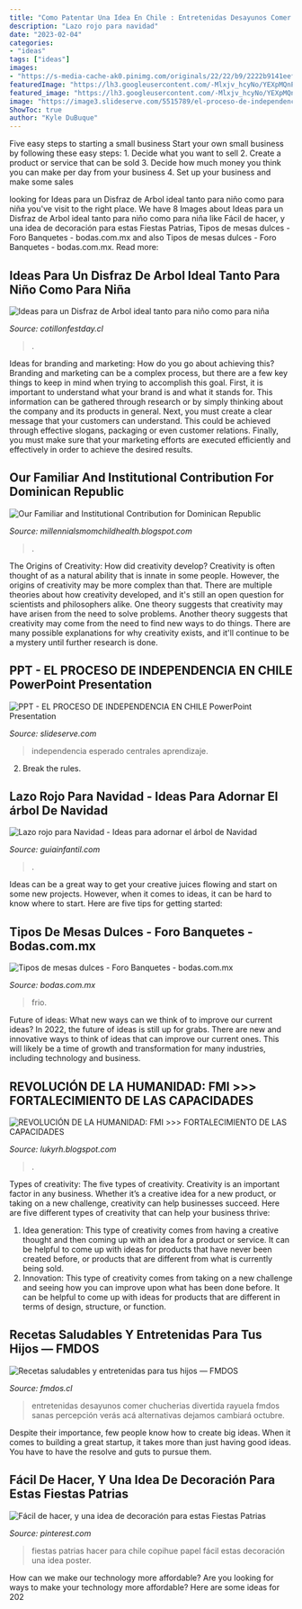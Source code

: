 ```yaml
---
title: "Como Patentar Una Idea En Chile : Entretenidas Desayunos Comer Chucherias Divertida Rayuela Fmdos Sanas Percepción Verás Acá Alternativas Dejamos Cambiará Octubre"
description: "Lazo rojo para navidad"
date: "2023-02-04"
categories:
- "ideas"
tags: ["ideas"]
images:
- "https://s-media-cache-ak0.pinimg.com/originals/22/22/b9/2222b9141eefed0f442c97d0fa2d022b.jpg"
featuredImage: "https://lh3.googleusercontent.com/-Mlxjv_hcyNo/YEXpMQnP90I/AAAAAAAADG4/0yZVSjerWN8-ekcVIZAra8Eux3YeVLPggCLcBGAsYHQ/w1200-h630-p-k-no-nu/image.png"
featured_image: "https://lh3.googleusercontent.com/-Mlxjv_hcyNo/YEXpMQnP90I/AAAAAAAADG4/0yZVSjerWN8-ekcVIZAra8Eux3YeVLPggCLcBGAsYHQ/w1200-h630-p-k-no-nu/image.png"
image: "https://image3.slideserve.com/5515789/el-proceso-de-independencia-en-chile-l.jpg"
ShowToc: true
author: "Kyle DuBuque"
---
```



Five easy steps to starting a small business
Start your own small business by following these easy steps: 1. Decide what you want to sell 2. Create a product or service that can be sold 3. Decide how much money you think you can make per day from your business 4. Set up your business and make some sales 
	

		
looking for Ideas para un Disfraz de Arbol ideal tanto para niño como para niña you've visit to the right place. We have 8 Images about Ideas para un Disfraz de Arbol ideal tanto para niño como para niña like Fácil de hacer, y una idea de decoración para estas Fiestas Patrias, Tipos de mesas dulces - Foro Banquetes - bodas.com.mx and also Tipos de mesas dulces - Foro Banquetes - bodas.com.mx. Read more:
		
    
## Ideas Para Un Disfraz De Arbol Ideal Tanto Para Niño Como Para Niña

<img loading=lazy src="https://cotillonfestday.cl/wp-content/uploads/2019/07/4549449158_539a31c37a_b-1-1.jpg" onerror="this.onerror=null;this.src='https://tse2.mm.bing.net/th?id=OIP.hgjiilnVGV0p2oGQ0ycIgwHaD4&amp;pid=15.1';" alt="Ideas para un Disfraz de Arbol ideal tanto para niño como para niña">

_Source: cotillonfestday.cl_

>. 

	

Ideas for branding and marketing: How do you go about achieving this?
Branding and marketing can be a complex process, but there are a few key things to keep in mind when trying to accomplish this goal. First, it is important to understand what your brand is and what it stands for. This information can be gathered through research or by simply thinking about the company and its products in general. Next, you must create a clear message that your customers can understand. This could be achieved through effective slogans, packaging or even customer relations. Finally, you must make sure that your marketing efforts are executed efficiently and effectively in order to achieve the desired results.

    
## Our Familiar And Institutional Contribution For Dominican Republic

<img loading=lazy src="https://lh6.googleusercontent.com/proxy/cMWKi0ER9zld1oNX5MXN189Par23c5LD8vsgtfgnPUylO00PsjFjb8hhsNj-TPw-H3CRpIWXTVuurhHPVWGLbL_8ru0=w1200-h630-n-k-no-nu" onerror="this.onerror=null;this.src='https://tse4.mm.bing.net/th?id=OIP.iIQhOs-VSEK51pYwez3RDgHaFj&amp;pid=15.1';" alt="Our Familiar and Institutional Contribution for Dominican Republic">

_Source: millennialsmomchildhealth.blogspot.com_

>. 

	

The Origins of Creativity: How did creativity develop?
Creativity is often thought of as a natural ability that is innate in some people. However, the origins of creativity may be more complex than that. There are multiple theories about how creativity developed, and it's still an open question for scientists and philosophers alike. One theory suggests that creativity may have arisen from the need to solve problems. Another theory suggests that creativity may come from the need to find new ways to do things. There are many possible explanations for why creativity exists, and it'll continue to be a mystery until further research is done.

    
## PPT - EL PROCESO DE INDEPENDENCIA EN CHILE PowerPoint Presentation

<img loading=lazy src="https://image3.slideserve.com/5515789/el-proceso-de-independencia-en-chile-l.jpg" onerror="this.onerror=null;this.src='https://tse3.mm.bing.net/th?id=OIP.eyINrG3laLNDFTQsUNvHxgHaFj&amp;pid=15.1';" alt="PPT - EL PROCESO DE INDEPENDENCIA EN CHILE PowerPoint Presentation">

_Source: slideserve.com_

>independencia esperado centrales aprendizaje. 

	

2. Break the rules.

    
## Lazo Rojo Para Navidad - Ideas Para Adornar El árbol De Navidad

<img loading=lazy src="http://static.guiainfantil.com/pictures/galerias/3586-ideas-para-adornar-el-arbol-de-navidad.jpg" onerror="this.onerror=null;this.src='https://tse4.mm.bing.net/th?id=OIP.MqIIB0Sqn-29GL2Pyb8YagHaHa&amp;pid=15.1';" alt="Lazo rojo para Navidad - Ideas para adornar el árbol de Navidad">

_Source: guiainfantil.com_

>. 

	

Ideas can be a great way to get your creative juices flowing and start on some new projects. However, when it comes to ideas, it can be hard to know where to start. Here are five tips for getting started: 

    
## Tipos De Mesas Dulces - Foro Banquetes - Bodas.com.mx

<img loading=lazy src="https://cdn0.bodas.com.mx/usr/7/8/7/9/cfb_464842.jpg" onerror="this.onerror=null;this.src='https://tse4.mm.bing.net/th?id=OIP.mvdaYabcPhbroVu0S8qhywHaFj&amp;pid=15.1';" alt="Tipos de mesas dulces - Foro Banquetes - bodas.com.mx">

_Source: bodas.com.mx_

>frio. 

	

Future of ideas: What new ways can we think of to improve our current ideas?
In 2022, the future of ideas is still up for grabs. There are new and innovative ways to think of ideas that can improve our current ones. This will likely be a time of growth and transformation for many industries, including technology and business.

    
## REVOLUCIÓN DE LA HUMANIDAD: FMI &gt;&gt;&gt; FORTALECIMIENTO DE LAS CAPACIDADES

<img loading=lazy src="https://lh3.googleusercontent.com/-Mlxjv_hcyNo/YEXpMQnP90I/AAAAAAAADG4/0yZVSjerWN8-ekcVIZAra8Eux3YeVLPggCLcBGAsYHQ/w1200-h630-p-k-no-nu/image.png" onerror="this.onerror=null;this.src='https://tse1.mm.bing.net/th?id=OIP.5RiuNx8L347v_vPD_QmKLQAAAA&amp;pid=15.1';" alt="REVOLUCIÓN DE LA HUMANIDAD: FMI &gt;&gt;&gt; FORTALECIMIENTO DE LAS CAPACIDADES">

_Source: lukyrh.blogspot.com_

>. 

	

Types of creativity: The five types of creativity.
Creativity is an important factor in any business. Whether it’s a creative idea for a new product, or taking on a new challenge, creativity can help businesses succeed. Here are five different types of creativity that can help your business thrive: 
1. Idea generation: This type of creativity comes from having a creative thought and then coming up with an idea for a product or service. It can be helpful to come up with ideas for products that have never been created before, or products that are different from what is currently being sold. 
2. Innovation: This type of creativity comes from taking on a new challenge and seeing how you can improve upon what has been done before. It can be helpful to come up with ideas for products that are different in terms of design, structure, or function. 

    
## Recetas Saludables Y Entretenidas Para Tus Hijos — FMDOS

<img loading=lazy src="https://www.fmdos.cl/wp-content/uploads/2016/02/Niños-comida-2.jpg" onerror="this.onerror=null;this.src='https://tse4.mm.bing.net/th?id=OIP.H8fxCuoy_aMRVoPlNtshtQHaHa&amp;pid=15.1';" alt="Recetas saludables y entretenidas para tus hijos — FMDOS">

_Source: fmdos.cl_

>entretenidas desayunos comer chucherias divertida rayuela fmdos sanas percepción verás acá alternativas dejamos cambiará octubre. 

	

Despite their importance, few people know how to create big ideas. When it comes to building a great startup, it takes more than just having good ideas. You have to have the resolve and guts to pursue them.

    
## Fácil De Hacer, Y Una Idea De Decoración Para Estas Fiestas Patrias

<img loading=lazy src="https://s-media-cache-ak0.pinimg.com/originals/22/22/b9/2222b9141eefed0f442c97d0fa2d022b.jpg" onerror="this.onerror=null;this.src='https://tse1.mm.bing.net/th?id=OIP.toE2bwqSqFHcW2EVGWT_BAHaJ6&amp;pid=15.1';" alt="Fácil de hacer, y una idea de decoración para estas Fiestas Patrias">

_Source: pinterest.com_

>fiestas patrias hacer para chile copihue papel fácil estas decoración una idea poster. 

	

How can we make our technology more affordable?
Are you looking for ways to make your technology more affordable? Here are some ideas for 202
